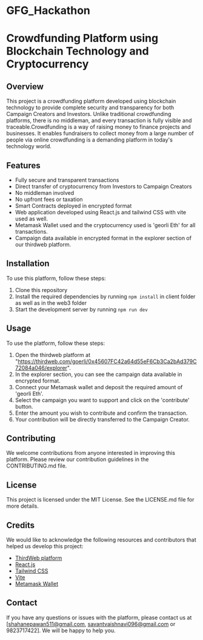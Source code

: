 # GFG_Hackathon

# Crowdfunding Platform using Blockchain Technology and Cryptocurrency

## Overview

This project is a crowdfunding platform developed using blockchain technology to provide complete security and transparency for both Campaign Creators and Investors. Unlike traditional crowdfunding platforms, there is no middleman, and every transaction is fully visible and traceable.Crowdfunding is a way of raising money to finance projects and businesses. It enables fundraisers to collect money from a large number of people via online crowdfunding is a demanding platform in today's technology world.

## Features

- Fully secure and transparent transactions
- Direct transfer of cryptocurrency from Investors to Campaign Creators
- No middleman involved
- No upfront fees or taxation
- Smart Contracts deployed in encrypted format
- Web application developed using React.js and tailwind CSS with vite used as well.
- Metamask Wallet used and the cryptocurrency used is 'georli Eth' for all transactions.
- Campaign data available in encrypted format in the explorer section of our thirdweb platform.

## Installation

To use this platform, follow these steps:

1. Clone this repository
2. Install the required dependencies by running `npm install` in client folder as well as in the web3 folder
3. Start the development server by running `npm run dev`

## Usage

To use the platform, follow these steps:

1. Open the thirdweb platform at "https://thirdweb.com/goerli/0x45607FC42a64d55eF6Cb3Ca2bAd379C72084a046/explorer".
2. In the explorer section, you can see the campaign data available in encrypted format.
3. Connect your Metamask wallet and deposit the required amount of 'georli Eth'.
4. Select the campaign you want to support and click on the 'contribute' button.
5. Enter the amount you wish to contribute and confirm the transaction.
6. Your contribution will be directly transferred to the Campaign Creator.

## Contributing

We welcome contributions from anyone interested in improving this platform. Please review our contribution guidelines in the CONTRIBUTING.md file.

## License

This project is licensed under the MIT License. See the LICENSE.md file for more details.

## Credits

We would like to acknowledge the following resources and contributors that helped us develop this project:

- [ThirdWeb platform](https://thirdweb.com)
- [React.js](https://reactjs.org/)
- [Tailwind CSS](https://tailwindcss.com/)
- [Vite](https://vitejs.dev/)
- [Metamask Wallet](https://metamask.io/)

## Contact

If you have any questions or issues with the platform, please contact us at [shahanepawan511@gmail.com, savantvaishnavi096@gmail.com or 9823717422]. We will be happy to help you.
